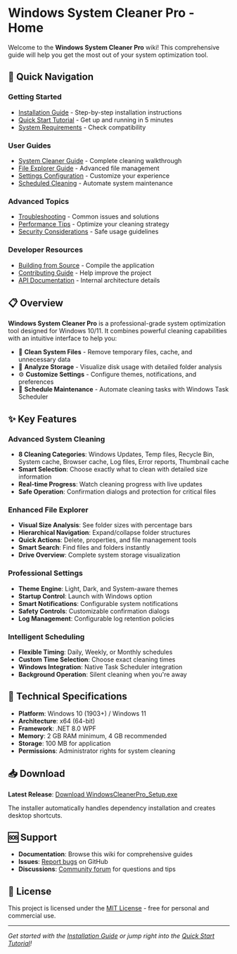 # Windows System Cleaner Pro - Home

Welcome to the **Windows System Cleaner Pro** wiki! This comprehensive guide will help you get the most out of your system optimization tool.

## 🚀 Quick Navigation

### Getting Started
- [Installation Guide](Installation-Guide) - Step-by-step installation instructions
- [Quick Start Tutorial](Quick-Start-Tutorial) - Get up and running in 5 minutes
- [System Requirements](System-Requirements) - Check compatibility

### User Guides
- [System Cleaner Guide](System-Cleaner-Guide) - Complete cleaning walkthrough
- [File Explorer Guide](File-Explorer-Guide) - Advanced file management
- [Settings Configuration](Settings-Configuration) - Customize your experience
- [Scheduled Cleaning](Scheduled-Cleaning) - Automate system maintenance

### Advanced Topics
- [Troubleshooting](Troubleshooting) - Common issues and solutions
- [Performance Tips](Performance-Tips) - Optimize your cleaning strategy
- [Security Considerations](Security-Considerations) - Safe usage guidelines

### Developer Resources
- [Building from Source](Building-from-Source) - Compile the application
- [Contributing Guide](Contributing-Guide) - Help improve the project
- [API Documentation](API-Documentation) - Internal architecture details

## 📋 Overview

**Windows System Cleaner Pro** is a professional-grade system optimization tool designed for Windows 10/11. It combines powerful cleaning capabilities with an intuitive interface to help you:

- 🧹 **Clean System Files** - Remove temporary files, cache, and unnecessary data
- 📁 **Analyze Storage** - Visualize disk usage with detailed folder analysis
- ⚙️ **Customize Settings** - Configure themes, notifications, and preferences
- 📅 **Schedule Maintenance** - Automate cleaning tasks with Windows Task Scheduler

## ✨ Key Features

### Advanced System Cleaning
- **8 Cleaning Categories**: Windows Updates, Temp files, Recycle Bin, System cache, Browser cache, Log files, Error reports, Thumbnail cache
- **Smart Selection**: Choose exactly what to clean with detailed size information
- **Real-time Progress**: Watch cleaning progress with live updates
- **Safe Operation**: Confirmation dialogs and protection for critical files

### Enhanced File Explorer
- **Visual Size Analysis**: See folder sizes with percentage bars
- **Hierarchical Navigation**: Expand/collapse folder structures
- **Quick Actions**: Delete, properties, and file management tools
- **Smart Search**: Find files and folders instantly
- **Drive Overview**: Complete system storage visualization

### Professional Settings
- **Theme Engine**: Light, Dark, and System-aware themes
- **Startup Control**: Launch with Windows option
- **Smart Notifications**: Configurable system notifications
- **Safety Controls**: Customizable confirmation dialogs
- **Log Management**: Configurable log retention policies

### Intelligent Scheduling
- **Flexible Timing**: Daily, Weekly, or Monthly schedules
- **Custom Time Selection**: Choose exact cleaning times
- **Windows Integration**: Native Task Scheduler integration
- **Background Operation**: Silent cleaning when you're away

## 🔧 Technical Specifications

- **Platform**: Windows 10 (1903+) / Windows 11
- **Architecture**: x64 (64-bit)
- **Framework**: .NET 8.0 WPF
- **Memory**: 2 GB RAM minimum, 4 GB recommended
- **Storage**: 100 MB for application
- **Permissions**: Administrator rights for system cleaning

## 📥 Download

**Latest Release**: [Download WindowsCleanerPro_Setup.exe](https://github.com/gabrielsk12/System-Cleaner/releases/latest)

The installer automatically handles dependency installation and creates desktop shortcuts.

## 🆘 Support

- **Documentation**: Browse this wiki for comprehensive guides
- **Issues**: [Report bugs](https://github.com/gabrielsk12/System-Cleaner/issues) on GitHub
- **Discussions**: [Community forum](https://github.com/gabrielsk12/System-Cleaner/discussions) for questions and tips

## 📜 License

This project is licensed under the [MIT License](https://github.com/gabrielsk12/System-Cleaner/blob/main/LICENSE) - free for personal and commercial use.

---

*Get started with the [Installation Guide](Installation-Guide) or jump right into the [Quick Start Tutorial](Quick-Start-Tutorial)!*
